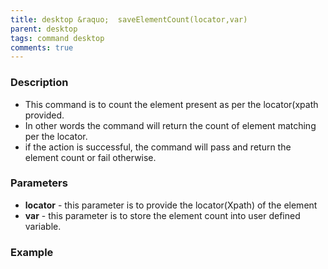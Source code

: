 ```yaml
---
title: desktop &raquo;  saveElementCount(locator,var)
parent: desktop
tags: command desktop
comments: true
---
```


### Description

- This command is to count the element present as per the locator(xpath provided.
- In other words the command will return the count of element matching per the locator.
- if the action is successful, the command will pass and return the element count or fail otherwise.

### Parameters

- **locator** - this parameter  is to provide the locator(Xpath) of the element 
- **var** - this parameter is to store the element count into user defined variable.

### Example
